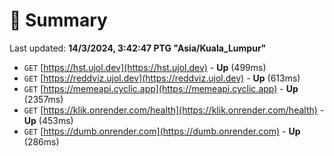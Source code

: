 # 📖 Summary
Last updated: **14/3/2024, 3:42:47 PTG "Asia/Kuala_Lumpur"**

- `GET` [https://hst.ujol.dev](https://hst.ujol.dev) - **Up** (499ms)
- `GET` [https://reddviz.ujol.dev](https://reddviz.ujol.dev) - **Up** (613ms)
- `GET` [https://memeapi.cyclic.app](https://memeapi.cyclic.app) - **Up** (2357ms)
- `GET` [https://klik.onrender.com/health](https://klik.onrender.com/health) - **Up** (453ms)
- `GET` [https://dumb.onrender.com](https://dumb.onrender.com) - **Up** (286ms)
